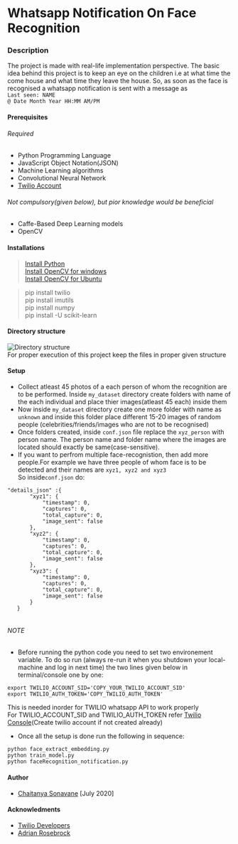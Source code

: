 # Whatsapp Notification On Face Recognition
### Description
The project is made with real-life implementation perspective. The basic idea behind this project is to keep an eye on the children i.e at what time the come house and what time they leave the house. So, as soon as the face is recognised a whatsapp notification is sent with a message as <br/>
`Last seen: NAME` <br/>
`@ Date Month Year HH:MM AM/PM` <br/>

#### Prerequisites
  ###### Required
  - Python Programming Language 
  - JavaScript Object Notation(JSON)
  - Machine Learning algorithms
  - Convolutional Neural Network 
  - [Twilio Account](https://www.twilio.com/)

  ###### Not compulsory(given below), but pior knowledge would be beneficial
  - Caffe-Based Deep Learning models 
  - OpenCV 

#### Installations
> [Install Python](https://www.python.org/downloads/)<br/>
> [Install OpenCV for windows](https://docs.opencv.org/master/d5/de5/tutorial_py_setup_in_windows.html) <br/>
> [Install OpenCV for Ubuntu](https://docs.opencv.org/master/d2/de6/tutorial_py_setup_in_ubuntu.html) <br/>

> pip install twilio <br/>
> pip install imutils <br/>
> pip install numpy <br/>
> pip install -U scikit-learn <br/>

#### Directory structure 
![Directory structure](https://github.com/techycs18/whats-notification-on-face_recognition/blob/master/directory_structure.png) <br/>
For proper execution of this project keep the files in proper given structure

#### Setup
- Collect atleast 45 photos of a each person of whom the recognition are to be performed. Inside `my_dataset` directory create folders with name of the each individual and place thier images(atleast 45 each) inside them
- Now inside `my_dataset` directory create one more folder with name as `unknown` and inside this folder place different 15-20 images of random people (celebrities/friends/images who are not to be recognised) 
- Once folders created, inside `conf.json` file replace the `xyz_person` with person name. The person name and folder name where the images are located should exactly be same(case-sensitive).
- If you want to perfrom multiple face-recognistion, then add more people.For example we have three people of whom face is to be detected and their names are `xyz1, xyz2 and xyz3`<br/>
So inside`conf.json` do:
 ```
 "details_json" :{
		"xyz1": {
			"timestamp": 0,
			"captures": 0,
			"total_capture": 0,
			"image_sent": false
		},
		"xyz2": {
			"timestamp": 0,
			"captures": 0,
			"total_capture": 0,
			"image_sent": false
		},
    	"xyz3": {
			"timestamp": 0,
			"captures": 0,
			"total_capture": 0,
			"image_sent": false
		}
	}
  
 ```
###### NOTE
- Before running the python code you need to set two environement variable. To do so run (always re-run it when you shutdown your local-machine and log in next time) the two lines given below in terminal/console one by one:
```
export TWILIO_ACCOUNT_SID='COPY_YOUR_TWILIO_ACCOUNT_SID'
export TWILIO_AUTH_TOKEN='COPY_TWILIO_AUTH_TOKEN'
```
This is needed inorder for TWILIO whatsapp API to work properly <br/>
For TWILIO_ACCOUNT_SID and TWILIO_AUTH_TOKEN refer [Twilio Console](https://www.twilio.com/console)(Create twilio account if not created already)

- Once all the setup is done run the following in sequence:
```
python face_extract_embedding.py
python train_model.py
python faceRecognition_notification.py
````

#### Author
- [Chaitanya Sonavane](https://www.linkedin.com/in/chaitanya-sonavane-3766521a0/) [July 2020] 

#### Acknowledments
- [Twilio Developers](https://www.twilio.com/) 
- [Adrian Rosebrock](https://www.pyimagesearch.com/)
